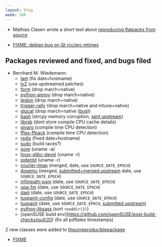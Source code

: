 ```yaml
---
layout: blog
week: 168
---
```


* Mathias Clasen wrote a short text about [reproducing flatpacks from source](https://blogs.gnome.org/mclasen/2018/07/07/flatpak-making-contribution-easy/)

* [FIXME: debian bug on Qt rcc/qrc mtimes](https://bugs.debian.org/894476)

Packages reviewed and fixed, and bugs filed
-------------------------------------------

* Bernhard M. Wiedemann:
    * [lam](https://build.opensuse.org/request/show/621765) (fix date+hostname)
    * [lv2](https://build.opensuse.org/request/show/621773) (use upstreamed patches)
    * [form](https://build.opensuse.org/request/show/621791) (drop march=native)
    * [python-annoy](https://build.opensuse.org/request/show/621794) (drop march=native)
    * [legion](https://build.opensuse.org/request/show/621947) (drop march=native)
    * [trigger-rally](https://build.opensuse.org/request/show/621952) (drop march=native and mtune=native)
    * [glucat](https://build.opensuse.org/request/show/621954) (drop march=native ([bug](https://bugzilla.opensuse.org/show_bug.cgi?id=1100520)))
    * [bash](https://bugzilla.opensuse.org/show_bug.cgi?id=1100488) (strcpy memory corruption, [sent upstream](http://lists.gnu.org/archive/html/bug-bash/2018-07/msg00010.html))
    * [librsb](https://build.opensuse.org/request/show/622196) (dont store compile CPU cache details)
    * [givaro](https://build.opensuse.org/request/show/622366) (compile time CPU detection)
    * [fflas-ffpack](https://build.opensuse.org/request/show/622370) (compile time CPU detection)
    * [redis](https://build.opensuse.org/request/show/622155) (fixed date+hostname)
    * [sudo](https://build.opensuse.org/request/show/622342) (build races?)
    * [qore](https://build.opensuse.org/request/show/622345) (uname -a)
    * [linux-glibc-devel](https://build.opensuse.org/request/show/622351) (uname -r)
    * [pidentd](https://build.opensuse.org/request/show/622364) (uname -r)
    * [courier-imap](https://github.com/svarshavchik/courier-libs/pull/10) (merged, date, use `SOURCE_DATE_EPOCH`)
    * [dosemu](https://build.opensuse.org/request/show/622368) (merged, [submitted+merged upstream](https://github.com/stsp/dosemu2/pull/640) date, use `SOURCE_DATE_EPOCH`)
    * [infinipath-psm](https://build.opensuse.org/request/show/622529) (date, use `SOURCE_DATE_EPOCH`)
    * [opa-fm](https://build.opensuse.org/request/show/622572) (date, use `SOURCE_DATE_EPOCH`)
    * [dapl](https://build.opensuse.org/request/show/622857) (date, use `SOURCE_DATE_EPOCH`)
    * [tuxpaint-config](https://build.opensuse.org/request/show/622524) (date, use `SOURCE_DATE_EPOCH`)
    * [tuxpaint](https://build.opensuse.org/request/show/622523) (date, use `SOURCE_DATE_EPOCH`, [submitted upstream](https://sourceforge.net/p/tuxpaint/tuxpaint/merge-requests/4/))
    * [python-libsass](https://build.opensuse.org/request/show/622824) (sort `readdir(2)`)
    * [openSUSE build env])https://github.com/openSUSE/post-build-checks/pull/20) (fix all pdflatex timestamps)

2 new classes were added to [theunreproduciblepackage](https://github.com/bmwiedemann/theunreproduciblepackage/tree/master/compile-time-check/)

* [FIXME](https://www.privateinternetaccess.com/blog/2018/07/reproducible-builds-solving-an-old-open-source-problem-to-improve-security/)
